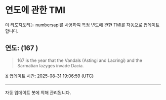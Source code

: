 
# 연도에 관한 TMI

이 리포지토리는 numbersapi를 사용하여 특정 년도에 관한 TMI를 자동으로 업데이트합니다.

## 연도: (167 )
> 167 is the year that the Vandals (Astingi and Lacringi) and the Sarmatian Iazyges invade Dacia.

⏳ 업데이트 시간: 2025-08-31 19:06:59 (UTC)

---
자동 업데이트 봇에 의해 관리됩니다.
